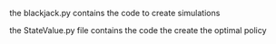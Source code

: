 the blackjack.py contains the code to create simulations

the StateValue.py file contains the code the create the optimal policy
